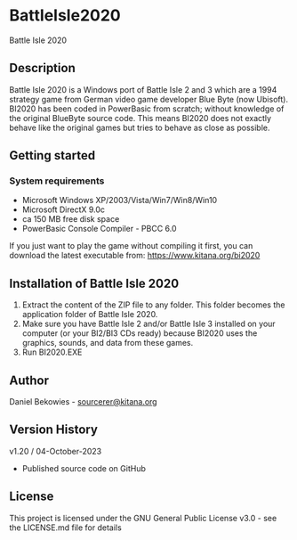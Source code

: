 # BattleIsle2020
Battle Isle 2020

## Description
Battle Isle 2020 is a Windows port of Battle Isle 2 and 3 which are a 1994 strategy game from German video game developer Blue Byte (now Ubisoft). BI2020 has been coded in PowerBasic from scratch; without knowledge of the original BlueByte source code. This means BI2020 does not exactly behave like the original games but tries to behave as close as possible.

## Getting started
### System requirements
- Microsoft Windows XP/2003/Vista/Win7/Win8/Win10
- Microsoft DirectX 9.0c
- ca 150 MB free disk space
- PowerBasic Console Compiler - PBCC 6.0

If you just want to play the game without compiling it first, you can download the latest executable from: 
https://www.kitana.org/bi2020

## Installation of Battle Isle 2020
1. Extract the content of the ZIP file to any folder. This folder becomes the application folder of Battle Isle 2020.
2. Make sure you have Battle Isle 2 and/or Battle Isle 3 installed on your computer (or your BI2/BI3 CDs ready) because BI2020 uses the graphics, sounds, and data from these games.
3. Run BI2020.EXE

## Author
Daniel Bekowies - sourcerer@kitana.org

## Version History
v1.20 / 04-October-2023
- Published source code on GitHub

## License
This project is licensed under the GNU General Public License v3.0 - see the LICENSE.md file for details
